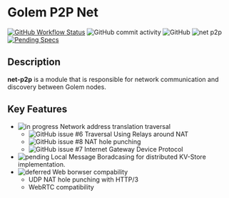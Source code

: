 # Golem P2P Net

[![GitHub Workflow Status](https://img.shields.io/github/workflow/status/golemfactory/ya-net-p2p/Build)](https://github.com/golemfactory/ya-net-p2p/actions?query=workflow%3ABuild)
![GitHub commit activity](https://img.shields.io/github/commit-activity/w/golemfactory/ya-net-p2p)
![GitHub](https://img.shields.io/github/license/golemfactory/ya-net-p2p)
![net p2p](https://img.shields.io/badge/module-net--p2p-yellowgreen)
[![Pending Specs](https://img.shields.io/github/issues-raw/golemfactory/ya-net-p2p/needs-spec?label=specs%20needed)](https://github.com/golemfactory/ya-net-p2p/labels/needs-spec)


## Description

**net-p2p** is a module that is responsible for network communication and discovery between Golem nodes.

## Key Features

 - ![in progress](https://img.shields.io/badge/impl%20status-in%20progress-darkgreen)
 Network address translation traversal
   - ![GitHub issue #6](https://img.shields.io/github/issues/detail/state/golemfactory/ya-net-p2p/6?style=flat-square)
   Traversal Using Relays around NAT
   - ![GitHub issue #8](https://img.shields.io/github/issues/detail/state/golemfactory/ya-net-p2p/8?style=flat-square)
   NAT hole punching
   - ![GitHub issue #7](https://img.shields.io/github/issues/detail/state/golemfactory/ya-net-p2p/7?style=flat-square)
    Internet Gateway Device Protocol
 - ![pending](https://img.shields.io/badge/impl%20status-pending-red)
 Local Message Boradcasing for distributed KV-Store implementation.
 - ![deferred](https://img.shields.io/badge/impl%20status-deferred-yellow)
 Web borwser compability
    - UDP NAT hole punching with HTTP/3
    - WebRTC compatibility
